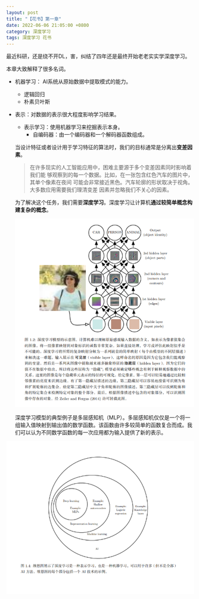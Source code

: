 ```yaml
---
layout: post
title: "【花书】第一章"
date: 2022-06-06 21:05:00 +0800
category: 深度学习
tags: 深度学习 花书
---
```


最近科研，还是绕不开DL，害，纠结了四年还是最终开始老老实实学深度学习。

本章大致解释了很多名词。




- 机器学习： AI系统从原始数据中提取模式的能力。
    - 逻辑回归
    - 朴素贝叶斯

- 表示：对数据的表示很大程度影响学习结果。
    - 表示学习：使用机器学习来挖掘表示本身。
        - 自编码器：由一个编码器和一个解码器函数组成。

    当设计特征或者设计用于学习特征的算法时，我们的目标通常是分离出**变差因素**。
    
    > 在许多现实的人工智能应用中，困难主要源于多个变差因素同时影响着我们能
够观察到的每一个数据。比如，在一张包含红色汽车的图片中，其单个像素在夜间
可能会非常接近黑色。汽车轮廓的形状取决于视角。大多数应用需要我们理清变差
因素并忽略我们不关心的因素。
    
    为了解决这个任务，我们需要**深度学习**。深度学习让计算机**通过较简单概念构建复杂的概念**。

    ![picture 9](/img/2022-06-06-%E3%80%90%E8%8A%B1%E4%B9%A6%E3%80%91%E7%AC%AC%E4%B8%80%E7%AB%A0-20220606211704.png)  

    深度学习模型的典型例子是多层感知机（MLP）。多层感知机仅仅是一个将一组输入值映射到输出值的数学函数。该函数由许多较简单的函数复合而成。我们可以认为不同数学函数的每一次应用都为输入提供了新的表示。

![picture 10](/img/2022-06-06-%E3%80%90%E8%8A%B1%E4%B9%A6%E3%80%91%E7%AC%AC%E4%B8%80%E7%AB%A0-20220606212243.png)  

